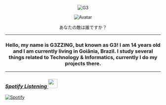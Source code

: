 <p align="center"> <img src="https://komarev.com/ghpvc/?username=G3ZZING&color=000001" alt="G3" /> </p>

<p align="center">
  <a>
<img src="https://images-ext-2.discordapp.net/external/XeSybYJVHVoK9Xa3Z686EDaWQpe0YUqHyw3-3Zb9ZZE/%3Fsize%3D2048/https/cdn.discordapp.com/splashes/777978298009387039/4b5143eff5d025d6caefe9cfef4aa8d6.png" alt="Avatar" style="border-radius: 50%%;">
  </a><br>
</p>
<p align="center">あなたの敵は誰ですか？
</p>


---


<h3 align="center">Hello, my name is G3ZZING, but known as G3!  I am 14 years old and I am currently living in Goiânia, Brazil. I study several things related to Technology & Informatics, currently I do my projects there.</h3> <a href="https://youtu.be/31j4DIpgY9U?t=30" /> 

---
 

### *Spotify Listening <img src="https://cdn.discordapp.com/attachments/708003453351231560/792778317694107678/joao_musica.gif" height="30px" width="30px"/>*

[![Spotify](https://now-playing-codestackr.vercel.app/api/spotify-playing)](https://open.spotify.com/user/G3ZZING)


